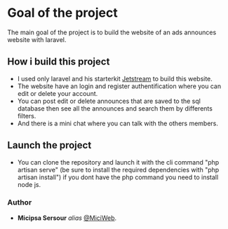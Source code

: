 # Goal of the project
The main goal of the project is to build the website of an ads announces website with laravel.

## How i build this project
* I used only laravel and his starterkit [Jetstream](https://jetstream.laravel.com/1.x/introduction.html) to build this website.
* The website have an login and register authentification where you can edit or delete your account.
* You can post edit or delete announces that are saved to the sql database then see all the announces and search them by differents filters.
* And there is a mini chat where you can talk with the others members.

## Launch the project
* You can clone the repository and launch it with the cli command "php artisan serve" (be sure to install the required dependencies with "php artisan install") if you dont have the php command you need to install node js.

### Author
* **Micipsa Sersour** _alias_ [@MiciWeb](https://github.com/MiciWeb).
